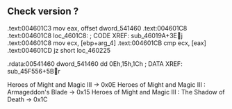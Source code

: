 ## Check version ?

.text:004601C3                 mov     eax, offset dword_541460
.text:004601C8
.text:004601C8 loc_4601C8:                             ; CODE XREF: sub_46019A+3Ej
.text:004601C8                 mov     ecx, [ebp+arg_4]
.text:004601CB                 cmp     ecx, [eax]
.text:004601CD                 jz      short loc_460225


.rdata:00541460 dword_541460    dd 0Eh,15h,1Ch          ; DATA XREF: sub_45F556+5Br

Heroes of Might and Magic III 						-> 0x0E
Heroes of Might and Magic III : Armageddon's Blade	-> 0x15
Heroes of Might and Magic III : The Shadow of Death	-> 0x1C